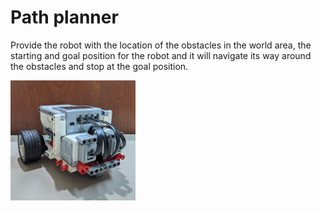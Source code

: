 # Path planner

 Provide the robot with the location of the obstacles in the world area, the starting and goal position for the robot and it will navigate its way around the obstacles and stop at the goal position.
 
 <img src="https://raw.githubusercontent.com/VedantDesai11/robot_path_planner/main/Media/PXL_20201107_003318125.jpg" width="200">

